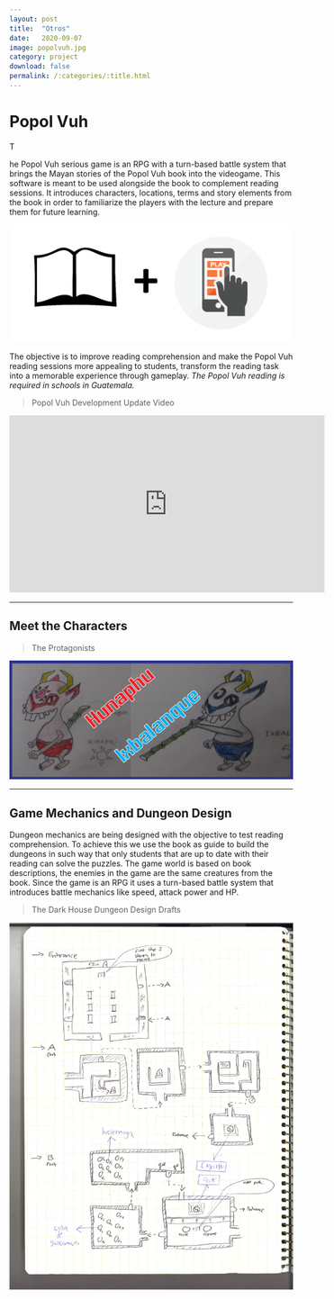 ```yaml
---
layout: post
title:  "Otros"
date:   2020-09-07
image: popolvuh.jpg
category: project
download: false
permalink: /:categories/:title.html
---
```


# Popol Vuh
<p class="intro"><span class="dropcap">T</span></p>he Popol Vuh serious game is an RPG with a turn-based
battle system that brings the Mayan stories of the Popol Vuh book into the videogame. This
software is meant to be used alongside the book to complement reading sessions. It
introduces characters, locations, terms and story elements from the book in order to
familiarize the players with the lecture and prepare them for future learning.

![lecture](/misc/img/projects/popolvuh/book.png)

The objective is to improve reading comprehension and make the Popol Vuh reading sessions more
appealing to students, transform the reading task into a memorable experience through gameplay.
*The Popol Vuh reading is required in schools in Guatemala.*

> Popol Vuh Development Update Video

<iframe width="560" height="315" src="https://www.youtube.com/embed/eWcqlzPxycA" frameborder="0" allowfullscreen></iframe>

***

## Meet the Characters


> The Protagonists

![characters](/misc/img/projects/popolvuh/char.png)

***

## Game Mechanics and Dungeon Design

Dungeon mechanics are being designed with the objective to test
reading comprehension. To achieve this we use the book as guide to build the dungeons in such way
that only students that are up to date with their reading can solve the puzzles. The game world is
based on book descriptions, the enemies in the game are the same creatures from the book. Since
the game is an RPG it uses a turn-based battle system that introduces battle mechanics like speed,
attack power and HP.

> The Dark House Dungeon Design Drafts

![design drafts](/misc/img/projects/popolvuh/design.jpg)
